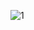 ![1](https://github.com/vikasyadu2603/Html_Assignment_1/assets/118845699/e4cfbca2-4aa0-4590-a249-5de83c00e789)
